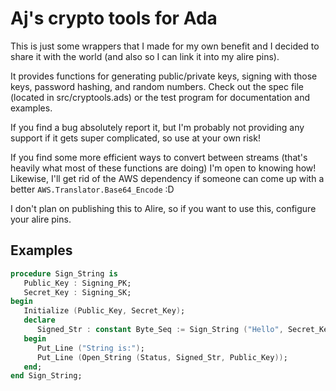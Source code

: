 # Aj's crypto tools for Ada

This is just some wrappers that I made for my own benefit and I decided to share it with the world (and also so I can link it into my alire pins).

It provides functions for generating public/private keys, signing with those keys, password hashing, and random numbers.  Check out the spec file (located in src/cryptools.ads) or the test program for documentation and examples.

If you find a bug absolutely report it, but I'm probably not providing any support if it gets super complicated, so use at your own risk!

If you find some more efficient ways to convert between streams (that's heavily what most of these functions are doing) I'm open to knowing how!  Likewise, I'll get rid of the AWS dependency if someone can come up with a better `AWS.Translator.Base64_Encode` :D

I don't plan on publishing this to Alire, so if you want to use this, configure your alire pins.

## Examples

```ada
procedure Sign_String is
   Public_Key : Signing_PK;
   Secret_Key : Signing_SK;
begin
   Initialize (Public_Key, Secret_Key);
   declare
      Signed_Str : constant Byte_Seq := Sign_String ("Hello", Secret_Key);
   begin
      Put_Line ("String is:");
      Put_Line (Open_String (Status, Signed_Str, Public_Key));
   end;
end Sign_String;
```